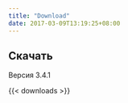 ```yaml
---
title: "Download"
date: 2017-03-09T13:19:25+08:00
---
```

## Скачать

Версия 3.4.1

{{< downloads >}}
